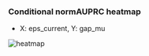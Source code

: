 ### Conditional normAUPRC heatmap

- X: eps_current, Y: gap_mu

![heatmap](/home/elicer/project_0814_2/results/20250818-090810/holdout/conditional_heatmap_eps_current_vs_gap_mu.png)
